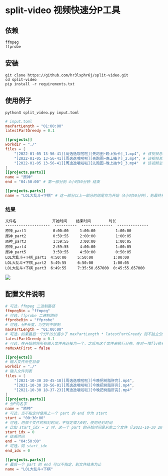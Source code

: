 # split-video 视频快速分P工具

## 依赖

```text
ffmpeg
ffprobe
```

## 安装

```shell
git clone https://github.com/hr3lxphr6j/split-video.git
cd split-video
pip install -r requirements.txt
```

## 使用例子

```shell
python3 split_video.py input.toml
```

```toml
# input.toml
maxPartLength = "01:00:00"
latestPartGreedy = 0.1

[[projects]]
workdir = "./"
files = [
    "[2022-01-05 13-56-41][周逸逸哦啦啦][先跑图~晚上抽卡]_1.mp4", # 该视频总时长：03:00:00
    "[2022-01-05 13-56-41][周逸逸哦啦啦][先跑图~晚上抽卡]_2.mp4", # 该视频总时长：03:00:00
    "[2022-01-05 13-56-41][周逸逸哦啦啦][先跑图~晚上抽卡]_3.mp4"  # 该视频总时长：01:35:51
]
[[projects.parts]]
name = "原神"
end = "04:50:00" # 第一部分到 4小时50分钟 结束

[[projects.parts]]
name = "LOL大乱斗+下棋" # 这一部分以上一部分的结尾作为开始（4小时50分钟），到最终视频末为结束
```

### 结果

```text
文件名                开始时间    结束时间        时长
--------------------  ----------  --------------  --------------
原神_part1            0:00:00     1:00:00         1:00:00
原神_part2            0:59:55     2:00:00         1:00:05
原神_part3            1:59:55     3:00:00         1:00:05
原神_part4            2:59:55     4:00:00         1:00:05
原神_part5            3:59:55     4:50:00         0:50:05
LOL大乱斗+下棋_part1  4:50:00     5:50:00         1:00:00
LOL大乱斗+下棋_part2  5:49:55     6:50:00         1:00:05
LOL大乱斗+下棋_part3  6:49:55     7:35:50.657000  0:45:55.657000
```

[![](https://mermaid.ink/img/eyJjb2RlIjoiZ2FudHRcbiAgICBkYXRlRm9ybWF0IEhIOm1tOnNzXG4gICAgYXhpc0Zvcm1hdCAlSDolTTolU1xuICAgIHRvZGF5TWFya2VyIG9mZlxuICAgIHRpdGxlIOWIhlDnu5PmnpxcbiAgICBcbiAgICBzZWN0aW9uIOi-k-WHuuaWh-S7tlxuICAgIOWOn-elnl9wYXJ0MTogYWN0aXZlLCBvZjEsIDAwOjAwOjAwLCAwMTowMDowMFxuICAgIOWOn-elnl9wYXJ0MjogYWN0aXZlLCBvZjIsIDAwOjU5OjU1LCAwMjowMDowMFxuICAgIOWOn-elnl9wYXJ0MzogYWN0aXZlLCBvZjMsIDAxOjU5OjU1LCAwMzowMDowMFxuICAgIOWOn-elnl9wYXJ0NDogYWN0aXZlLCBvZjQsIDAyOjU5OjU1LCAwNDowMDowMFxuICAgIOWOn-elnl9wYXJ0NTogYWN0aXZlLCBvZjUsIDAzOjU5OjU1LCAwNDo1MDowMFxuICAgIExPTOWkp-S5seaWlyvkuIvmo4tfcGFydDE6IGFjdGl2ZSwgb2Y2LCAwNDo1MDowMCwgMDU6NTA6MDBcbiAgICBMT0zlpKfkubHmlpcr5LiL5qOLX3BhcnQyOiBhY3RpdmUsIG9mNywgMDU6NDk6NTUsIDA2OjUwOjAwXG4gICAgTE9M5aSn5Lmx5paXK-S4i-aji19wYXJ0MzogYWN0aXZlLCBvZjgsIDA2OjQ5OjU1LCAwNzozNTo1MFxuICAgIHNlY3Rpb24g5Y6f5paH5Lu2XG4gICAgWzIwMjItMDEtMDUgMTMtNTYtNDFdW-WRqOmAuOmAuOWTpuWVpuWVpl1b5YWI6LeR5Zu-fuaZmuS4iuaKveWNoV1fMS5tcDQ6IGFjdGl2ZSwgaWYxLCAwMDowMDowMCwgMDM6MDA6MDBcbiAgICBbMjAyMi0wMS0wNSAxMy01Ni00MV1b5ZGo6YC46YC45ZOm5ZWm5ZWmXVvlhYjot5Hlm75-5pma5LiK5oq95Y2hXV8yLm1wNDogYWN0aXZlLCBpZjIsIDAzOjAwOjAwLCAwNjowMDowMFxuICAgIFsyMDIyLTAxLTA1IDEzLTU2LTQxXVvlkajpgLjpgLjlk6bllabllaZdW-WFiOi3keWbvn7mmZrkuIrmir3ljaFdXzMubXA0OiBhY3RpdmUsIGlmMywgMDY6MDA6MDAsIDA3OjM1OjUxIiwibWVybWFpZCI6eyJ0aGVtZSI6ImRlZmF1bHQifSwidXBkYXRlRWRpdG9yIjpmYWxzZSwiYXV0b1N5bmMiOnRydWUsInVwZGF0ZURpYWdyYW0iOmZhbHNlfQ)](https://mermaid-js.github.io/mermaid-live-editor/edit/#eyJjb2RlIjoiZ2FudHRcbiAgICBkYXRlRm9ybWF0IEhIOm1tOnNzXG4gICAgYXhpc0Zvcm1hdCAlSDolTTolU1xuICAgIHRvZGF5TWFya2VyIG9mZlxuICAgIHRpdGxlIOWIhlDnu5PmnpxcbiAgICBcbiAgICBzZWN0aW9uIOi-k-WHuuaWh-S7tlxuICAgIOWOn-elnl9wYXJ0MTogYWN0aXZlLCBvZjEsIDAwOjAwOjAwLCAwMTowMDowMFxuICAgIOWOn-elnl9wYXJ0MjogYWN0aXZlLCBvZjIsIDAwOjU5OjU1LCAwMjowMDowMFxuICAgIOWOn-elnl9wYXJ0MzogYWN0aXZlLCBvZjMsIDAxOjU5OjU1LCAwMzowMDowMFxuICAgIOWOn-elnl9wYXJ0NDogYWN0aXZlLCBvZjQsIDAyOjU5OjU1LCAwNDowMDowMFxuICAgIOWOn-elnl9wYXJ0NTogYWN0aXZlLCBvZjUsIDAzOjU5OjU1LCAwNDo1MDowMFxuICAgIExPTOWkp-S5seaWlyvkuIvmo4tfcGFydDE6IGFjdGl2ZSwgb2Y2LCAwNDo1MDowMCwgMDU6NTA6MDBcbiAgICBMT0zlpKfkubHmlpcr5LiL5qOLX3BhcnQyOiBhY3RpdmUsIG9mNywgMDU6NDk6NTUsIDA2OjUwOjAwXG4gICAgTE9M5aSn5Lmx5paXK-S4i-aji19wYXJ0MzogYWN0aXZlLCBvZjgsIDA2OjQ5OjU1LCAwNzozNTo1MFxuICAgIHNlY3Rpb24g5Y6f5paH5Lu2XG4gICAgWzIwMjItMDEtMDUgMTMtNTYtNDFdW-WRqOmAuOmAuOWTpuWVpuWVpl1b5YWI6LeR5Zu-fuaZmuS4iuaKveWNoV1fMS5tcDQ6IGFjdGl2ZSwgaWYxLCAwMDowMDowMCwgMDM6MDA6MDBcbiAgICBbMjAyMi0wMS0wNSAxMy01Ni00MV1b5ZGo6YC46YC45ZOm5ZWm5ZWmXVvlhYjot5Hlm75-5pma5LiK5oq95Y2hXV8yLm1wNDogYWN0aXZlLCBpZjIsIDAzOjAwOjAwLCAwNjowMDowMFxuICAgIFsyMDIyLTAxLTA1IDEzLTU2LTQxXVvlkajpgLjpgLjlk6bllabllaZdW-WFiOi3keWbvn7mmZrkuIrmir3ljaFdXzMubXA0OiBhY3RpdmUsIGlmMywgMDY6MDA6MDAsIDA3OjM1OjUxIiwibWVybWFpZCI6IntcbiAgXCJ0aGVtZVwiOiBcImRlZmF1bHRcIlxufSIsInVwZGF0ZUVkaXRvciI6ZmFsc2UsImF1dG9TeW5jIjp0cnVlLCJ1cGRhdGVEaWFncmFtIjpmYWxzZX0)

## 配置文件说明

```toml
# 可选，ffmpeg 二进制路径
ffmpegBin = "ffmpeg"
# 可选，ffprobe 二进制路径
ffprobeBin = "ffprobe"
# 可选，分P长度，为空则不限制
maxPartLength = "01:00:00"
# 可选，如果最后一个分P的长度小于 maxPartLength * latestPartGreedy 则不独立分P
latestPartGreedy = 0.1
# 可选，在开始前将所有输入文件先连接为一个，之后用这个文件来执行分卷。在对一堆flv执行分卷时，打开这个会加快速度
reMuxAtFirst = false

[[projects]]
# 输入文件所在目录
workdir = "./"
# 输入文件列表
files = [
    "[2021-10-30 20-45-18][周逸逸哦啦啦][今晚把树脂肝完].mp4",
    "[2021-10-30 20-56-01][周逸逸哦啦啦][今晚把树脂肝完].mp4",
    "[2021-10-30 18-37-23][周逸逸哦啦啦][今晚把树脂肝完].mp4"
]
[[projects.parts]]
# 分P的名字
name = "原神"
# 可选，当不指定时使用上一个 part 的 end 作为 start
start = "00:30:00"
# 可选，用那个文件的相对时间，不指定或为0时，使用绝对时间
# 比如 start_idx = 2 时，这一个 part 的开始时间是从第二个文件（[2021-10-30 20-56-01][周逸逸哦啦啦][今晚把树脂肝完].mp4）的 30 分钟开始
start_idx = 0
# 结束时间
end = "04:50:00"
# 可选，同 start_idx
end_idx = 0

[[projects.parts]]
# 最后一个 part 的 end 可以不指定，到文件结束为止
name = "LOL大乱斗+下棋"
```
